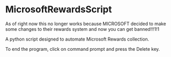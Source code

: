 # MicrosoftRewardsScript

As of right now this no longer works because MICROSOFT decided to make some changes to their rewards system and now you can get banned!!!1!1

A python script designed to automate Microsoft Rewards collection.

To end the program, click on command prompt and press the Delete key.
